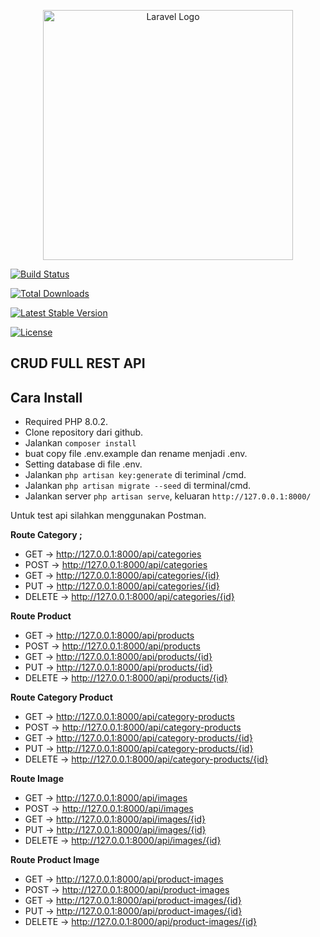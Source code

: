 <p  align="center"><a  href="https://laravel.com"  target="_blank"><img  src="https://raw.githubusercontent.com/laravel/art/master/logo-lockup/5%20SVG/2%20CMYK/1%20Full%20Color/laravel-logolockup-cmyk-red.svg"  width="400"  alt="Laravel Logo"></a></p>

  

<p  align="center">

<a  href="https://github.com/laravel/framework/actions"><img  src="https://github.com/laravel/framework/workflows/tests/badge.svg"  alt="Build Status"></a>

<a  href="https://packagist.org/packages/laravel/framework"><img  src="https://img.shields.io/packagist/dt/laravel/framework"  alt="Total Downloads"></a>

<a  href="https://packagist.org/packages/laravel/framework"><img  src="https://img.shields.io/packagist/v/laravel/framework"  alt="Latest Stable Version"></a>

<a  href="https://packagist.org/packages/laravel/framework"><img  src="https://img.shields.io/packagist/l/laravel/framework"  alt="License"></a>

</p>

  

## CRUD FULL  REST API

  ## Cara Install 

  
- Required PHP 8.0.2.
- Clone repository dari github.
- Jalankan `composer install`
- buat copy file .env.example dan rename menjadi .env.
- Setting database di file .env.
- Jalankan `php artisan key:generate` di teriminal /cmd.
- Jalankan `php artisan migrate --seed` di terminal/cmd.
- Jalankan server `php artisan serve`, keluaran `http://127.0.0.1:8000/`

Untuk test api silahkan menggunakan Postman.

**Route Category ;**
 - GET -> http://127.0.0.1:8000/api/categories 
 - POST -> http://127.0.0.1:8000/api/categories 
 - GET -> http://127.0.0.1:8000/api/categories/{id} 
 - PUT -> http://127.0.0.1:8000/api/categories/{id} 
 - DELETE -> http://127.0.0.1:8000/api/categories/{id}

**Route Product**
 - GET -> http://127.0.0.1:8000/api/products
 - POST -> http://127.0.0.1:8000/api/products
 - GET -> http://127.0.0.1:8000/api/products/{id}
 - PUT -> http://127.0.0.1:8000/api/products/{id}
 - DELETE -> http://127.0.0.1:8000/api/products/{id}

**Route Category Product**
 - GET -> http://127.0.0.1:8000/api/category-products
 - POST -> http://127.0.0.1:8000/api/category-products
 - GET -> http://127.0.0.1:8000/api/category-products/{id}
 - PUT -> http://127.0.0.1:8000/api/category-products/{id}
 - DELETE -> http://127.0.0.1:8000/api/category-products/{id}

  **Route Image**
 - GET -> http://127.0.0.1:8000/api/images
 - POST -> http://127.0.0.1:8000/api/images
 - GET -> http://127.0.0.1:8000/api/images/{id}
 - PUT -> http://127.0.0.1:8000/api/images/{id}
 - DELETE -> http://127.0.0.1:8000/api/images/{id}
 
  **Route Product Image**
 - GET -> http://127.0.0.1:8000/api/product-images
 - POST -> http://127.0.0.1:8000/api/product-images
 - GET -> http://127.0.0.1:8000/api/product-images/{id}
 - PUT -> http://127.0.0.1:8000/api/product-images/{id}
 - DELETE -> http://127.0.0.1:8000/api/product-images/{id}